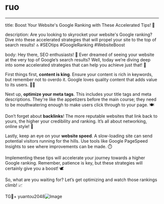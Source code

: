 # ruo
---
title: Boost Your Website's Google Ranking with These Accelerated Tips! 🚀

description: Are you looking to skyrocket your website's Google ranking? Dive into these accelerated strategies that will propel your site to the top of search results! 🔝 #SEOtips #GoogleRanking #WebsiteBoost

body: 
Hey there, SEO enthusiasts! 🌟 Ever dreamed of seeing your website at the very top of Google’s search results? Well, today we’re diving deep into some accelerated strategies that can help you achieve just that! 🚀

First things first, **content is king**. Ensure your content is rich in keywords, but remember not to overdo it. Google loves quality content that adds value to its users. 📝✨ 

Next up, **optimize your meta tags**. This includes your title tags and meta descriptions. They're like the appetizers before the main course; they need to be mouthwatering enough to make users click through to your page. 🍽️

Don’t forget about **backlinks**! The more reputable websites that link back to yours, the higher your credibility and ranking. It’s all about networking, online style! 💼

Lastly, keep an eye on your **website speed**. A slow-loading site can send potential visitors running for the hills. Use tools like Google PageSpeed Insights to see where improvements can be made. ⏱️

Implementing these tips will accelerate your journey towards a higher Google ranking. Remember, patience is key, but these strategies will certainly give you a boost! 🕊️

So, what are you waiting for? Let’s get optimizing and watch those rankings climb! 📈

TG💪+ yuantou2048![Image](https://github.com/user-attachments/assets/42a5a4a5-fea9-4a1d-8aa0-73e57e430cca)
